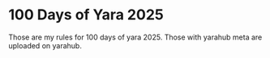 # 100 Days of Yara 2025

Those are my rules for 100 days of yara 2025. Those with yarahub meta are uploaded on yarahub. 
